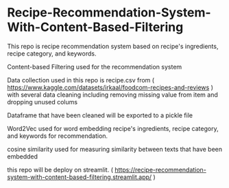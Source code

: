 # Recipe-Recommendation-System-With-Content-Based-Filtering
This repo is recipe recommendation system based on recipe's ingredients, recipe category, and keywords.

Content-based Filtering used for the recommendation system

Data collection used in this repo is recipe.csv from ( https://www.kaggle.com/datasets/irkaal/foodcom-recipes-and-reviews  ) with several data cleaning including removing missing value from item and dropping unused colums

Dataframe that have been cleaned will be exported to a pickle file

Word2Vec used for word embedding recipe's ingredients, recipe category, and keywords for recommendation.

cosine similarity used for measuring similarity between texts that have been embedded

this repo will be deploy on streamlit. ( https://recipe-recommendation-system-with-content-based-filtering.streamlit.app/ )



